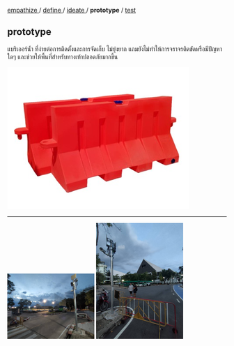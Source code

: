 [ empathize ](empathize.md) / [ define ](define.md) / [ ideate ](ideate.md) / **prototype** / [ test ](test.md)

## prototype

แบริเออร์น้ำ ที่ง่ายต่อการติดตั้งและการจัดเก็บ ไม่ยุ่งยาก แถมยังไม่ทำให้การจราจรติดขัดหรือมีปัญหาใดๆ และช่วยให้พื้นที่สำหรับทางเท้าปลอดภัยมากขึ้น

![แบริเออร์น้ำ](assets/prototype/waterbarrier.jpg)

----

<img src="assets/prototype/pt1.jpg" width="200" alt="สถานที่จริง">
<img src="assets/prototype/pt2.jpg" width="200" alt="สถานที่จริง">

